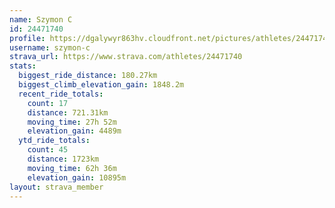 ```yaml
---
name: Szymon C
id: 24471740
profile: https://dgalywyr863hv.cloudfront.net/pictures/athletes/24471740/7213253/3/large.jpg
username: szymon-c
strava_url: https://www.strava.com/athletes/24471740
stats:
  biggest_ride_distance: 180.27km
  biggest_climb_elevation_gain: 1848.2m
  recent_ride_totals:
    count: 17
    distance: 721.31km
    moving_time: 27h 52m
    elevation_gain: 4489m
  ytd_ride_totals:
    count: 45
    distance: 1723km
    moving_time: 62h 36m
    elevation_gain: 10895m
layout: strava_member
--- 
```

